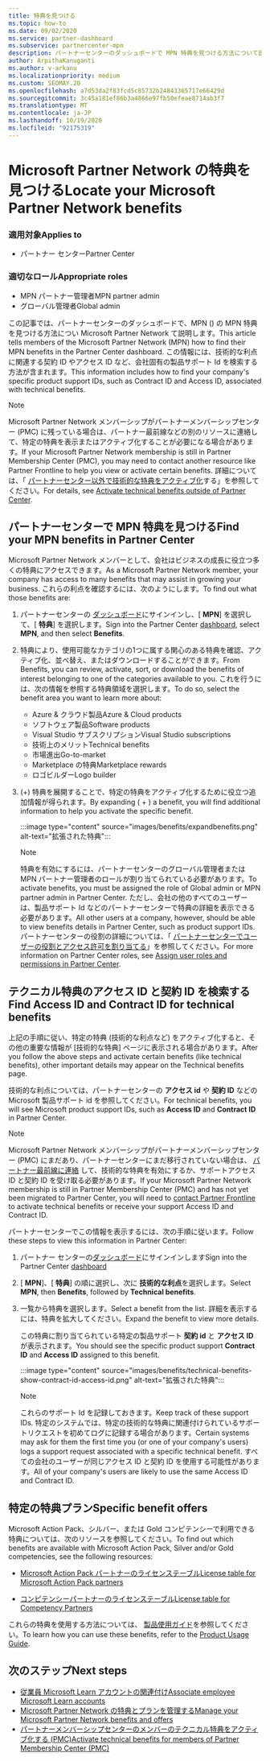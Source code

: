 ```yaml
---
title: 特典を見つける
ms.topic: how-to
ms.date: 09/02/2020
ms.service: partner-dashboard
ms.subservice: partnercenter-mpn
description: パートナーセンターのダッシュボードで MPN 特典を見つける方法について説明します。 技術的な利点を得るためにアクセス ID と契約 ID を検索する方法について説明します。
author: ArpithaKanuganti
ms.author: v-arkanu
ms.localizationpriority: medium
ms.custom: SEOMAY.20
ms.openlocfilehash: a7d53da2f83fcd5c85732b24843365717e66429d
ms.sourcegitcommit: 3c45a181ef86b3a4866e97fb50efeae8714ab3f7
ms.translationtype: MT
ms.contentlocale: ja-JP
ms.lasthandoff: 10/19/2020
ms.locfileid: "92175319"
---
```

# <a name="locate-your-microsoft-partner-network-benefits"></a><span data-ttu-id="670c2-104">Microsoft Partner Network の特典を見つける</span><span class="sxs-lookup"><span data-stu-id="670c2-104">Locate your Microsoft Partner Network benefits</span></span> 

### <a name="applies-to"></a><span data-ttu-id="670c2-105">適用対象</span><span class="sxs-lookup"><span data-stu-id="670c2-105">Applies to</span></span>

- <span data-ttu-id="670c2-106">パートナー センター</span><span class="sxs-lookup"><span data-stu-id="670c2-106">Partner Center</span></span>

### <a name="appropriate-roles"></a><span data-ttu-id="670c2-107">適切なロール</span><span class="sxs-lookup"><span data-stu-id="670c2-107">Appropriate roles</span></span>

- <span data-ttu-id="670c2-108">MPN パートナー管理者</span><span class="sxs-lookup"><span data-stu-id="670c2-108">MPN partner admin</span></span>
- <span data-ttu-id="670c2-109">グローバル管理者</span><span class="sxs-lookup"><span data-stu-id="670c2-109">Global admin</span></span>

<span data-ttu-id="670c2-110">この記事では、パートナーセンターのダッシュボードで、MPN () の MPN 特典を見つける方法につい Microsoft Partner Network て説明します。</span><span class="sxs-lookup"><span data-stu-id="670c2-110">This article tells members of the Microsoft Partner Network (MPN) how to find their MPN benefits in the Partner Center dashboard.</span></span> <span data-ttu-id="670c2-111">この情報には、技術的な利点に関連する契約 ID やアクセス ID など、会社固有の製品サポート Id を検索する方法が含まれます。</span><span class="sxs-lookup"><span data-stu-id="670c2-111">This information includes how to find your company's specific product support IDs, such as Contract ID and Access ID, associated with technical benefits.</span></span>

>[!NOTE]
> <span data-ttu-id="670c2-112">Microsoft Partner Network メンバーシップがパートナーメンバーシップセンター (PMC) に残っている場合は、パートナー最前線などの別のリソースに連絡して、特定の特典を表示またはアクティブ化することが必要になる場合があります。</span><span class="sxs-lookup"><span data-stu-id="670c2-112">If your Microsoft Partner Network membership is still in Partner Membership Center (PMC), you may need to contact another resource like Partner Frontline to help you view or activate certain benefits.</span></span> <span data-ttu-id="670c2-113">詳細については、「 [パートナーセンター以外で技術的な特典をアクティブ化](partner-membership-center-tech-benefits-activate.md)する」を参照してください。</span><span class="sxs-lookup"><span data-stu-id="670c2-113">For details, see [Activate technical benefits outside of Partner Center](partner-membership-center-tech-benefits-activate.md).</span></span>

## <a name="find-your-mpn-benefits-in-partner-center"></a><span data-ttu-id="670c2-114">パートナーセンターで MPN 特典を見つける</span><span class="sxs-lookup"><span data-stu-id="670c2-114">Find your MPN benefits in Partner Center</span></span>

<span data-ttu-id="670c2-115">Microsoft Partner Network メンバーとして、会社はビジネスの成長に役立つ多くの特典にアクセスできます。</span><span class="sxs-lookup"><span data-stu-id="670c2-115">As a Microsoft Partner Network member, your company has access to many benefits that may assist in growing your business.</span></span> <span data-ttu-id="670c2-116">これらの利点を確認するには、次のようにします。</span><span class="sxs-lookup"><span data-stu-id="670c2-116">To find out what those benefits are:</span></span>

1. <span data-ttu-id="670c2-117">パートナーセンターの [ダッシュボード](https://partner.microsoft.com/dashboard/home)にサインインし、[ **MPN**] を選択して、[ **特典**] を選択します。</span><span class="sxs-lookup"><span data-stu-id="670c2-117">Sign into the Partner Center [dashboard](https://partner.microsoft.com/dashboard/home), select **MPN**, and then select **Benefits**.</span></span>

2. <span data-ttu-id="670c2-118">特典により、使用可能なカテゴリの1つに属する関心のある特典を確認、アクティブ化、並べ替え、またはダウンロードすることができます。</span><span class="sxs-lookup"><span data-stu-id="670c2-118">From Benefits, you can review, activate, sort, or download the benefits of interest belonging to one of the categories available to you.</span></span> <span data-ttu-id="670c2-119">これを行うには、次の情報を参照する特典領域を選択します。</span><span class="sxs-lookup"><span data-stu-id="670c2-119">To do so, select the benefit area you want to learn more about:</span></span>

   - <span data-ttu-id="670c2-120">Azure & クラウド製品</span><span class="sxs-lookup"><span data-stu-id="670c2-120">Azure & Cloud products</span></span>
   - <span data-ttu-id="670c2-121">ソフトウェア製品</span><span class="sxs-lookup"><span data-stu-id="670c2-121">Software products</span></span>
   - <span data-ttu-id="670c2-122">Visual Studio サブスクリプション</span><span class="sxs-lookup"><span data-stu-id="670c2-122">Visual Studio subscriptions</span></span>
   - <span data-ttu-id="670c2-123">技術上のメリット</span><span class="sxs-lookup"><span data-stu-id="670c2-123">Technical benefits</span></span>
   - <span data-ttu-id="670c2-124">市場進出</span><span class="sxs-lookup"><span data-stu-id="670c2-124">Go-to-market</span></span>
   - <span data-ttu-id="670c2-125">Marketplace の特典</span><span class="sxs-lookup"><span data-stu-id="670c2-125">Marketplace rewards</span></span>
   - <span data-ttu-id="670c2-126">ロゴビルダー</span><span class="sxs-lookup"><span data-stu-id="670c2-126">Logo builder</span></span>

3. <span data-ttu-id="670c2-127">(+) 特典を展開することで、特定の特典をアクティブ化するために役立つ追加情報が得られます。</span><span class="sxs-lookup"><span data-stu-id="670c2-127">By expanding ( + ) a benefit, you will find additional information to help you activate the specific benefit.</span></span>

   :::image type="content" source="images/benefits/expandbenefits.png" alt-text="拡張された特典":::

   > [!NOTE]
   > <span data-ttu-id="670c2-129">特典を有効にするには、パートナーセンターのグローバル管理者または MPN パートナー管理者のロールが割り当てられている必要があります。</span><span class="sxs-lookup"><span data-stu-id="670c2-129">To activate benefits, you must be assigned the role of Global admin or MPN partner admin in Partner Center.</span></span> <span data-ttu-id="670c2-130">ただし、会社の他のすべてのユーザーは、製品サポート Id などのパートナーセンターで特典の詳細を表示できる必要があります。</span><span class="sxs-lookup"><span data-stu-id="670c2-130">All other users at a company, however, should be able to view benefits details in Partner Center, such as product support IDs.</span></span> <span data-ttu-id="670c2-131">パートナーセンターの役割の詳細については、「 [パートナーセンターでユーザーの役割とアクセス許可を割り当てる](permissions-overview.md)」を参照してください。</span><span class="sxs-lookup"><span data-stu-id="670c2-131">For more information on Partner Center roles, see [Assign user roles and permissions in Partner Center](permissions-overview.md).</span></span>

## <a name="find-access-id-and-contract-id-for-technical-benefits"></a><span data-ttu-id="670c2-132">テクニカル特典のアクセス ID と契約 ID を検索する</span><span class="sxs-lookup"><span data-stu-id="670c2-132">Find Access ID and Contract ID for technical benefits</span></span>

<span data-ttu-id="670c2-133">上記の手順に従い、特定の特典 (技術的な利点など) をアクティブ化すると、その他の重要な情報が [技術的な特典] ページに表示される場合があります。</span><span class="sxs-lookup"><span data-stu-id="670c2-133">After you follow the above steps and activate certain benefits (like technical benefits), other important details may appear on the Technical benefits page.</span></span>

<span data-ttu-id="670c2-134">技術的な利点については、パートナーセンターの **アクセス id** や **契約 ID** などの Microsoft 製品サポート id を参照してください。</span><span class="sxs-lookup"><span data-stu-id="670c2-134">For technical benefits, you will see Microsoft product support IDs, such as **Access ID** and **Contract ID** in Partner Center.</span></span>

>[!NOTE]
> <span data-ttu-id="670c2-135">Microsoft Partner Network メンバーシップがパートナーメンバーシップセンター (PMC) にまだあり、パートナーセンターにまだ移行されていない場合は、 [パートナー最前線に連絡](partner-membership-center-tech-benefits-activate.md) して、技術的な特典を有効にするか、サポートアクセス ID と契約 ID を受け取る必要があります。</span><span class="sxs-lookup"><span data-stu-id="670c2-135">If your Microsoft Partner Network membership is still in Partner Membership Center (PMC) and has not yet been migrated to Partner Center, you will need to [contact Partner Frontline](partner-membership-center-tech-benefits-activate.md) to activate technical benefits or receive your support Access ID and Contract ID.</span></span>

 <span data-ttu-id="670c2-136">パートナーセンターでこの情報を表示するには、次の手順に従います。</span><span class="sxs-lookup"><span data-stu-id="670c2-136">Follow these steps to view this information in Partner Center:</span></span>

1. <span data-ttu-id="670c2-137">パートナー センターの[ダッシュボード](https://partner.microsoft.com/dashboard/home)にサインインします</span><span class="sxs-lookup"><span data-stu-id="670c2-137">Sign into the Partner Center [dashboard](https://partner.microsoft.com/dashboard/home)</span></span>

2. <span data-ttu-id="670c2-138">[ **MPN**]、[ **特典**] の順に選択し、次に **技術的な利点**を選択します。</span><span class="sxs-lookup"><span data-stu-id="670c2-138">Select **MPN**, then **Benefits**, followed by **Technical benefits**.</span></span>

3. <span data-ttu-id="670c2-139">一覧から特典を選択します。</span><span class="sxs-lookup"><span data-stu-id="670c2-139">Select a benefit from the list.</span></span> <span data-ttu-id="670c2-140">詳細を表示するには、特典を拡大してください。</span><span class="sxs-lookup"><span data-stu-id="670c2-140">Expand the benefit to view more details.</span></span> 

   <span data-ttu-id="670c2-141">この特典に割り当てられている特定の製品サポート **契約 id** と **アクセス ID** が表示されます。</span><span class="sxs-lookup"><span data-stu-id="670c2-141">You should see the specific product support **Contract ID** and **Access ID** assigned to this benefit.</span></span>  

   :::image type="content" source="images/benefits/technical-benefits-show-contract-id-access-id.png" alt-text="拡張された特典":::

   > [!NOTE]
   > <span data-ttu-id="670c2-143">これらのサポート Id を記録しておきます。</span><span class="sxs-lookup"><span data-stu-id="670c2-143">Keep track of these support IDs.</span></span> <span data-ttu-id="670c2-144">特定のシステムでは、特定の技術的な特典に関連付けられているサポートリクエストを初めてログに記録する場合があります。</span><span class="sxs-lookup"><span data-stu-id="670c2-144">Certain systems may ask for them the first time you (or one of your company's users) logs a support request associated with a specific technical benefit.</span></span> <span data-ttu-id="670c2-145">すべての会社のユーザーが同じアクセス ID と契約 ID を使用する可能性があります。</span><span class="sxs-lookup"><span data-stu-id="670c2-145">All of your company's users are likely to use the same Access ID and Contract ID.</span></span>

## <a name="specific-benefit-offers"></a><span data-ttu-id="670c2-146">特定の特典プラン</span><span class="sxs-lookup"><span data-stu-id="670c2-146">Specific benefit offers</span></span>

<span data-ttu-id="670c2-147">Microsoft Action Pack、シルバー、または Gold コンピテンシーで利用できる特典については、次のリソースを参照してください。</span><span class="sxs-lookup"><span data-stu-id="670c2-147">To find out which benefits are available with Microsoft Action Pack, Silver and/or Gold competencies, see the following resources:</span></span>

- [<span data-ttu-id="670c2-148">Microsoft Action Pack パートナーのライセンステーブル</span><span class="sxs-lookup"><span data-stu-id="670c2-148">License table for Microsoft Action Pack partners</span></span>](https://assetsprod.microsoft.com/mpn/MPN-MAPS-Software-IUR-License-Table.xlsx)

- [<span data-ttu-id="670c2-149">コンピテンシーパートナーのライセンステーブル</span><span class="sxs-lookup"><span data-stu-id="670c2-149">License table for Competency Partners</span></span>](https://assetsprod.microsoft.com/mpn-maps-software-iur-competency-license-table.docx)

<span data-ttu-id="670c2-150">これらの特典を使用する方法については、 [製品使用ガイド](https://assets.microsoft.com/MPN-MAPS-Product-Usage-Guide.pdf)を参照してください。</span><span class="sxs-lookup"><span data-stu-id="670c2-150">To learn how you can use these benefits,  refer to the [Product Usage Guide](https://assets.microsoft.com/MPN-MAPS-Product-Usage-Guide.pdf).</span></span>

## <a name="next-steps"></a><span data-ttu-id="670c2-151">次のステップ</span><span class="sxs-lookup"><span data-stu-id="670c2-151">Next steps</span></span>

- [<span data-ttu-id="670c2-152">従業員 Microsoft Learn アカウントの関連付け</span><span class="sxs-lookup"><span data-stu-id="670c2-152">Associate employee Microsoft Learn accounts</span></span>](ms-learn-associate.md)
- [<span data-ttu-id="670c2-153">Microsoft Partner Network の特典とプランを管理する</span><span class="sxs-lookup"><span data-stu-id="670c2-153">Manage your Microsoft Partner Network benefits and offers</span></span>](manage-your-partner-network-benefits.md)
- [<span data-ttu-id="670c2-154">パートナーメンバーシップセンターのメンバーのテクニカル特典をアクティブ化する (PMC)</span><span class="sxs-lookup"><span data-stu-id="670c2-154">Activate technical benefits for members of Partner Membership Center (PMC)</span></span>](partner-membership-center-tech-benefits-activate.md)